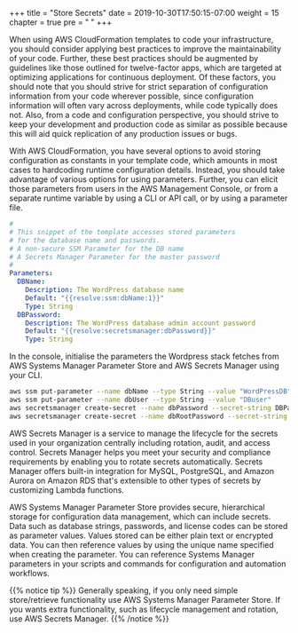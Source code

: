 +++
title = "Store Secrets"
date = 2019-10-30T17:50:15-07:00
weight = 15
chapter = true
pre = "<b> </b>"
+++

When using AWS CloudFormation templates to code your infrastructure, you should consider applying best practices to improve the maintainability of your code. Further, these best practices should be augmented by guidelines like those outlined for twelve-factor apps, which are targeted at optimizing applications for continuous deployment. Of these factors, you should note that you should strive for strict separation of configuration information from your code wherever possible, since configuration information will often vary across deployments, while code typically does not. Also, from a code and configuration perspective, you should strive to keep your development and production code as similar as possible because this will aid quick replication of any production issues or bugs.

With AWS CloudFormation, you have several options to avoid storing configuration as constants in your template code, which amounts in most cases to hardcoding runtime configuration details. Instead, you should take advantage of various options for using parameters. Further, you can elicit those parameters from users in the AWS Management Console, or from a separate runtime variable by using a CLI or API call, or by using a parameter file.

```yaml
#
# This snippet of the template accesses stored parameters
# for the database name and passwords.
# A non-secure SSM Parameter for the DB name
# A Secrets Manager Parameter for the master password
#
Parameters:
  DBName:
    Description: The WordPress database name
    Default: "{{resolve:ssm:dbName:1}}"
    Type: String
  DBPassword:
    Description: The WordPress database admin account password
    Default: "{{resolve:secretsmanager:dbPassword}}"
    Type: String
```

In the console, initialise the parameters the Wordpress stack fetches from AWS Systems Manager Parameter Store and AWS Secrets Manager using your CLI.

```bash
aws ssm put-parameter --name dbName --type String --value "WordPressDB"
aws ssm put-parameter --name dbUser --type String --value "DBuser"
aws secretsmanager create-secret --name dbPassword --secret-string DBPassword
aws secretsmanager create-secret --name dbRootPassword --secret-string DBRootPassword
```


AWS Secrets Manager is a service to manage the lifecycle for the secrets used in your organization centrally including rotation, audit, and access control. Secrets Manager helps you meet your security and compliance requirements by enabling you to rotate secrets automatically. Secrets Manager offers built-in integration for MySQL, PostgreSQL, and Amazon Aurora on Amazon RDS that's extensible to other types of secrets by customizing Lambda functions.

AWS Systems Manager Parameter Store provides secure, hierarchical storage for configuration data management, which can include secrets. Data such as database strings, passwords, and license codes can be stored as parameter values. Values stored can be either plain text or encrypted data. You can then reference values by using the unique name specified when creating the parameter. You can reference Systems Manager parameters in your scripts and commands for configuration and automation workflows.

{{% notice tip %}}
Generally speaking, if you only need simple store/retrieve functionality use AWS Systems Manager Parameter Store. If you wants extra functionality, such as lifecycle management and rotation, use AWS Secrets Manager.
{{% /notice %}}

<!-- https://aws.amazon.com/blogs/security/how-to-create-and-retrieve-secrets-managed-in-aws-secrets-manager-using-aws-cloudformation-template/ -->
<!-- https://aws.amazon.com/blogs/mt/using-aws-systems-manager-parameter-store-secure-string-parameters-in-aws-cloudformation-templates/ -->
